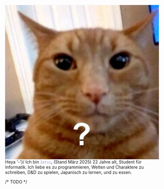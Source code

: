 <img src="static/imgs/cat-confused.jpg" alt="" style="float: right; margin: 0 0 0 20px">

Heya '-')/ Ich bin <code style="color: #9894d4">Zetsu</code>, (Stand März 2025) 22 Jahre alt, Student für Informatik. Ich liebe es zu programmieren, Welten und Charaktere zu schreiben, D&D zu spielen, Japanisch zu lernen, und zu essen.   

/\* TODO \*/